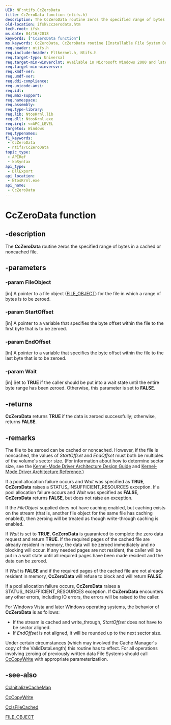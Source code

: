 ```yaml
---
UID: NF:ntifs.CcZeroData
title: CcZeroData function (ntifs.h)
description: The CcZeroData routine zeros the specified range of bytes in a cached or noncached file.  This routine should <b>ONLY</b> be called as part of valid data length maintenance.
old-location: ifsk\cczerodata.htm
tech.root: ifsk
ms.date: 04/16/2018
keywords: ["CcZeroData function"]
ms.keywords: CcZeroData, CcZeroData routine [Installable File System Drivers], ccref_af6df6fe-6fa3-41e9-b3af-2530ca6a2c85.xml, ifsk.cczerodata, ntifs/CcZeroData
req.header: ntifs.h
req.include-header: Fltkernel.h, Ntifs.h
req.target-type: Universal
req.target-min-winverclnt: Available in Microsoft Windows 2000 and later Windows operating systems.  See Remarks for changes for Vista and later operating systems.
req.target-min-winversvr: 
req.kmdf-ver: 
req.umdf-ver: 
req.ddi-compliance: 
req.unicode-ansi: 
req.idl: 
req.max-support: 
req.namespace: 
req.assembly: 
req.type-library: 
req.lib: NtosKrnl.lib
req.dll: NtosKrnl.exe
req.irql: <=APC_LEVEL
targetos: Windows
req.typenames: 
f1_keywords:
 - CcZeroData
 - ntifs/CcZeroData
topic_type:
 - APIRef
 - kbSyntax
api_type:
 - DllExport
api_location:
 - NtosKrnl.exe
api_name:
 - CcZeroData
---
```


# CcZeroData function


## -description

The <b>CcZeroData</b> routine zeros the specified range of bytes in a cached or noncached file.

## -parameters

### -param FileObject 

[in]
A pointer to a file object (<a href="/windows-hardware/drivers/ddi/wdm/ns-wdm-_file_object">FILE_OBJECT</a>) for the file in which a range of bytes is to be zeroed.

### -param StartOffset 

[in]
A pointer to a variable that specifies the byte offset within the file to the first byte that is to be zeroed.

### -param EndOffset 

[in]
A pointer to a variable that specifies the byte offset within the file to the last byte that is to be zeroed.

### -param Wait 

[in]
Set to <b>TRUE</b> if the caller should be put into a wait state until the entire byte range has been zeroed. Otherwise, this parameter is set to <b>FALSE</b>.

## -returns

<b>CcZeroData</b> returns <b>TRUE</b> if the data is zeroed successfully; otherwise, returns <b>FALSE</b>.

## -remarks

The file to be zeroed can be cached or noncached. However, if the file is noncached, the values of <i>StartOffset</i> and <i>EndOffset</i> must both be multiples of the volume's sector size. (For information about how to determine sector size, see the <a href="/windows-hardware/drivers/kernel/index">Kernel-Mode Driver Architecture Design Guide</a> and <a href="/windows-hardware/drivers/ddi/index">Kernel-Mode Driver Architecture Reference</a>.)

If a pool allocation failure occurs and <i>Wait</i> was specified as <b>TRUE</b>, <b>CcZeroData</b> raises a STATUS_INSUFFICIENT_RESOURCES exception. If a pool allocation failure occurs and <i>Wait</i> was specified as <b>FALSE</b>, <b>CcZeroData</b> returns <b>FALSE</b>, but does not raise an exception.

If the <i>FileObject</i> supplied does not have caching enabled, but caching exists on the stream (that is, another file object for the same file has caching enabled), then zeroing will be treated as though write-through caching is enabled.

If <i>Wait</i> is set to <b>TRUE</b>, <b>CcZeroData</b> is guaranteed to complete the zero data request and return <b>TRUE</b>. If the required pages of the cached file are already resident in memory, the data will be zeroed immediately and no blocking will occur. If any needed pages are not resident, the caller will be put in a wait state until all required pages have been made resident and the data can be zeroed.

If <i>Wait</i> is <b>FALSE</b> and if the required pages of the cached file are not already resident in memory, <b>CcZeroData</b> will refuse to block and will return <b>FALSE</b>.

If a pool allocation failure occurs, <b>CcZeroData</b> raises a STATUS_INSUFFICIENT_RESOURCES exception.  If <b>CcZeroData</b> encounters any other errors, including IO errors, the errors will be raised to the caller.

For Windows Vista and later Windows operating systems, the behavior of <b>CcZeroData</b> is as follows:

<ul>
<li>
If the stream is cached and write_through, <i>StartOffset</i> does not have to be sector aligned.  

</li>
<li>
If <i>EndOffset</i> is not aligned, it will be rounded up to the next sector size.  

</li>
</ul>

Under certain circumstances (which may involved the Cache Manager's copy of the ValidDataLength) this routine has to effect.  For all operations involving zeroing of previously written data File Systems should call <a href="/windows-hardware/drivers/ddi/ntifs/nf-ntifs-cccopywrite">CcCopyWrite</a> with appropriate parameterizatiion.

## -see-also

<a href="/windows-hardware/drivers/ddi/ntifs/nf-ntifs-ccinitializecachemap">CcInitializeCacheMap</a>

<a href="/windows-hardware/drivers/ddi/ntifs/nf-ntifs-cccopywrite">CcCopyWrite</a>


<a href="/previous-versions/ff539143(v=vs.85)">CcIsFileCached</a>



<a href="/windows-hardware/drivers/ddi/wdm/ns-wdm-_file_object">FILE_OBJECT</a>
